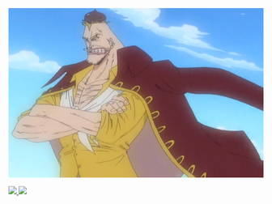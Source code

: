 
![tiodacastanha](https://github.com/TioDaCastanha/TioDaCastanha/blob/main/Cricket_22_years_ago.webp)
<div>
  <a href="https://github.com/TioDaCastanha">
  <img height="140em" src="https://github-readme-stats.vercel.app/api?username=TioDaCastanha&show_icons=true&theme=merko&include_all_commits=true&count_private=true"/>
  <img height="140em" src="https://github-readme-stats.vercel.app/api/top-langs/?username=TioDaCastanha&layout=compact&langs_count=7&theme=merko"/>
</div>
